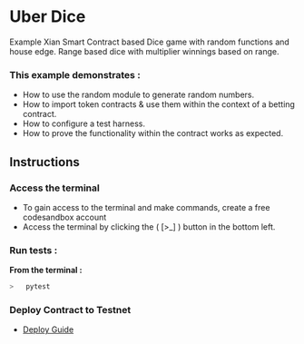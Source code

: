 
# Uber Dice

Example Xian Smart Contract based Dice game with random functions and house edge. Range based dice with multiplier winnings based on range.
### This example demonstrates :
- How to use the random module to generate random numbers.
- How to import token contracts & use them within the context of a betting contract.
- How to configure a test harness.
- How to prove the functionality within the contract works as expected.
## Instructions

### Access the terminal

- To gain access to the terminal and make commands, create a free codesandbox account
- Access the terminal by clicking the ( [>_] ) button in the bottom left.


### Run tests :

**From the terminal :**
   ```bash
   >   pytest
   ```

### Deploy Contract to Testnet
- [Deploy Guide](./deploy/DEPLOY-GUIDE.md)
